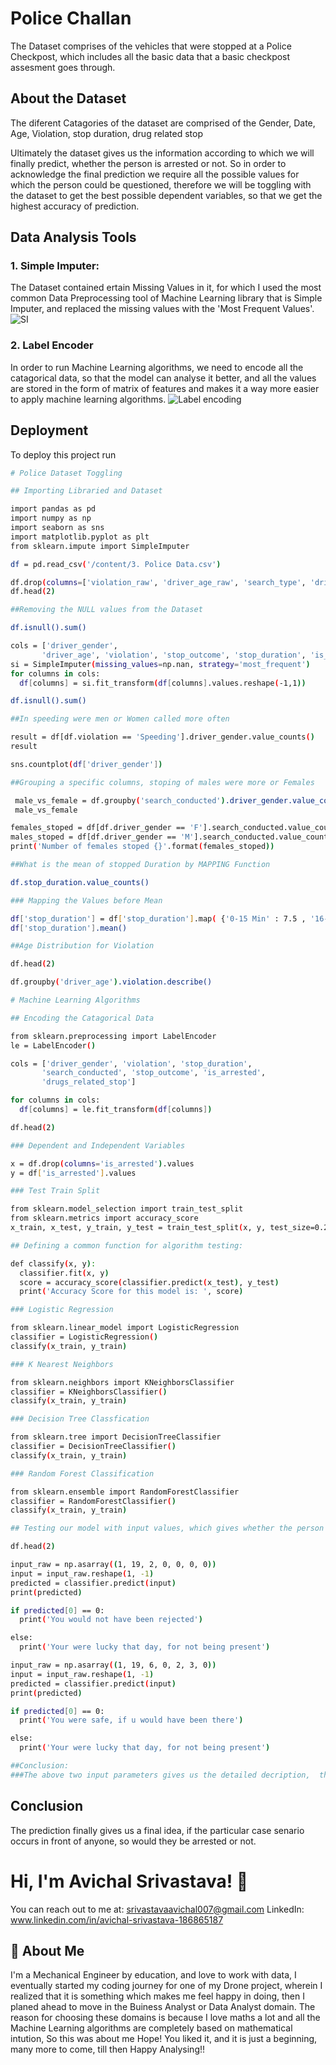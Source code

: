 
# Police Challan

The Dataset comprises of the vehicles that 
were stopped at a Police Checkpost, which 
includes all the basic data that a basic checkpost
assesment goes through.

## About the Dataset

The diferent Catagories of the dataset are
comprised of the Gender, Date, Age, Violation,
stop duration, drug related stop

Ultimately the dataset gives us the information
according to which we will finally predict, 
whether the person is arrested or not. 
So in order
to acknowledge the final prediction we require all the 
possible values for which the person could be questioned, 
therefore we will be toggling with the dataset to get
the best possible dependent variables, so that
we get the highest accuracy of prediction.
## Data Analysis Tools

### 1. Simple Imputer:

The Dataset contained ertain Missing Values in it, for which I used the most common Data Preprocessing tool of Machine Learning library that is Simple Imputer, and replaced the missing values with the 'Most Frequent Values'.
![SI](https://user-images.githubusercontent.com/109500969/181174314-a2a04e59-dcb9-46b7-be01-e65b552fa215.png)


### 2. Label Encoder

In order to run Machine Learning algorithms,
we need to encode all the catagorical data, so
that the model can analyse it better, and all the 
values are stored in the form of matrix of features and makes it
a way more easier to apply machine learning algorithms.
![Label encoding](https://user-images.githubusercontent.com/109500969/181174309-3a97b7f1-e371-4900-8c2d-56c1b645b959.jpg)

## Deployment

To deploy this project run

```bash
# Police Dataset Toggling

## Importing Libraried and Dataset

import pandas as pd
import numpy as np
import seaborn as sns
import matplotlib.pyplot as plt
from sklearn.impute import SimpleImputer

df = pd.read_csv('/content/3. Police Data.csv')

df.drop(columns=['violation_raw', 'driver_age_raw', 'search_type', 'driver_race', 'stop_date', 'stop_time','country_name'], inplace=True)
df.head(2)

##Removing the NULL values from the Dataset

df.isnull().sum()

cols = ['driver_gender',
       'driver_age', 'violation', 'stop_outcome', 'stop_duration', 'is_arrested']
si = SimpleImputer(missing_values=np.nan, strategy='most_frequent')
for columns in cols:
  df[columns] = si.fit_transform(df[columns].values.reshape(-1,1))

df.isnull().sum()

##In speeding were men or Women called more often

result = df[df.violation == 'Speeding'].driver_gender.value_counts()
result

sns.countplot(df['driver_gender'])

##Grouping a specific columns, stoping of males were more or Females

 male_vs_female = df.groupby('search_conducted').driver_gender.value_counts()
 male_vs_female

females_stoped = df[df.driver_gender == 'F'].search_conducted.value_counts()
males_stoped = df[df.driver_gender == 'M'].search_conducted.value_counts()
print('Number of females stoped {}'.format(females_stoped))

##What is the mean of stopped Duration by MAPPING Function

df.stop_duration.value_counts()

### Mapping the Values before Mean

df['stop_duration'] = df['stop_duration'].map( {'0-15 Min' : 7.5 , '16-30 Min' : 24 , '30+ Min': 45})
df['stop_duration'].mean()

##Age Distribution for Violation

df.head(2)

df.groupby('driver_age').violation.describe()

# Machine Learning Algorithms

## Encoding the Catagorical Data

from sklearn.preprocessing import LabelEncoder
le = LabelEncoder()

cols = ['driver_gender', 'violation', 'stop_duration',
       'search_conducted', 'stop_outcome', 'is_arrested',
       'drugs_related_stop']

for columns in cols:
  df[columns] = le.fit_transform(df[columns])

df.head(2)

### Dependent and Independent Variables

x = df.drop(columns='is_arrested').values
y = df['is_arrested'].values

### Test Train Split

from sklearn.model_selection import train_test_split
from sklearn.metrics import accuracy_score
x_train, x_test, y_train, y_test = train_test_split(x, y, test_size=0.20, random_state=0)

## Defining a common function for algorithm testing:

def classify(x, y):
  classifier.fit(x, y)
  score = accuracy_score(classifier.predict(x_test), y_test)
  print('Accuracy Score for this model is: ', score)

### Logistic Regression

from sklearn.linear_model import LogisticRegression
classifier = LogisticRegression()
classify(x_train, y_train)

### K Nearest Neighbors

from sklearn.neighbors import KNeighborsClassifier
classifier = KNeighborsClassifier()
classify(x_train, y_train)

### Decision Tree Classfication

from sklearn.tree import DecisionTreeClassifier
classifier = DecisionTreeClassifier()
classify(x_train, y_train)

### Random Forest Classification

from sklearn.ensemble import RandomForestClassifier
classifier = RandomForestClassifier()
classify(x_train, y_train)

## Testing our model with input values, which gives whether the person is arrested or not

df.head(2)

input_raw = np.asarray((1, 19, 2, 0, 0, 0, 0))
input = input_raw.reshape(1, -1)
predicted = classifier.predict(input)
print(predicted)

if predicted[0] == 0:
  print('You would not have been rejected')

else:
  print('Your were lucky that day, for not being present')

input_raw = np.asarray((1, 19, 6, 0, 2, 3, 0))
input = input_raw.reshape(1, -1)
predicted = classifier.predict(input)
print(predicted)

if predicted[0] == 0:
  print('You were safe, if u would have been there')

else:
  print('Your were lucky that day, for not being present')

##Conclusion:
###The above two input parameters gives us the detailed decription,  that whether a person would be caught or not, based on the true value of questions provided.
```


## Conclusion

The prediction finally gives us a final idea,
if the particular case senario occurs in front of 
anyone, so would they be arrested or not.

# Hi, I'm Avichal Srivastava! 👋

You can reach out to me at: srivastavaavichal007@gmail.com LinkedIn: www.linkedin.com/in/avichal-srivastava-186865187


## 🚀 About Me
I'm a Mechanical Engineer by education, and love to work with data, I eventually started my coding journey for one of my Drone project, wherein I realized that it is something which makes me feel happy in doing, then
I planed ahead to move in the Buiness Analyst or Data Analyst domain.
The reason for choosing these domains is because I love maths a lot and all the Machine Learning algorithms are completely
based on mathematical intution, So this was about me
Hope! You liked it, and it is just a beginning, many more to come, till then Happy Analysing!!
